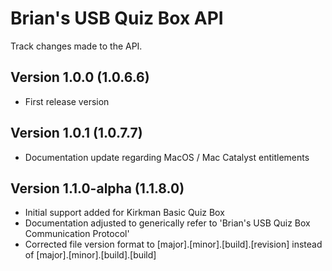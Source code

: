 # Brian's USB Quiz Box API

Track changes made to the API.

## Version 1.0.0 (1.0.6.6)

- First release version

## Version 1.0.1 (1.0.7.7)

- Documentation update regarding MacOS / Mac Catalyst entitlements

## Version 1.1.0-alpha (1.1.8.0)

- Initial support added for Kirkman Basic Quiz Box
- Documentation adjusted to generically refer to 'Brian's USB Quiz Box Communication Protocol'
- Corrected file version format to [major].[minor].[build].[revision] instead of [major].[minor].[build].[build]